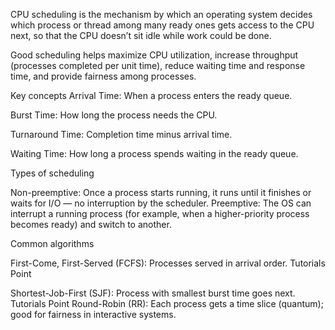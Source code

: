 
CPU scheduling is the mechanism by which an operating system decides which process or thread among many ready ones gets access to the CPU next, so that the CPU doesn’t sit idle while work could be done. 

Good scheduling helps maximize CPU utilization, increase throughput (processes completed per unit time), reduce waiting time and response time, and provide fairness among processes. 

Key concepts
Arrival Time: When a process enters the ready queue. 

Burst Time: How long the process needs the CPU. 

Turnaround Time: Completion time minus arrival time. 

Waiting Time: How long a process spends waiting in the ready queue. 

Types of scheduling

Non-preemptive: Once a process starts running, it runs until it finishes or waits for I/O — no interruption by the scheduler. 
Preemptive: The OS can interrupt a running process (for example, when a higher-priority process becomes ready) and switch to another. 

Common algorithms

First-Come, First-Served (FCFS): Processes served in arrival order. 
Tutorials Point

Shortest-Job-First (SJF): Process with smallest burst time goes next. 
Tutorials Point
Round-Robin (RR): Each process gets a time slice (quantum); good for fairness in interactive systems.
